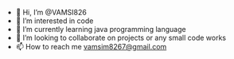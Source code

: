 - 👋 Hi, I’m @VAMSI826
- 👀 I’m interested in code
- 🌱 I’m currently learning java programming language 
- 💞️ I’m looking to collaborate on projects or any small code works
- 📫 How to reach me vamsim8267@gmail.com 


<!---
VAMSI826/VAMSI826 is a ✨ special ✨ repository because its `README.md` (this file) appears on your GitHub profile.
You can click the Preview link to take a look at your changes.
--->
